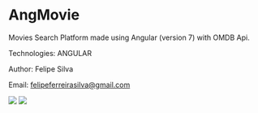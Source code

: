 # AngMovie
Movies Search Platform made using Angular (version 7) with OMDB Api.

Technologies: ANGULAR

Author: Felipe Silva

Email: felipeferreirasilva@gmail.com

![](https://i.ibb.co/MkVDxLK/Screen-Shot-2018-11-26-at-11-34-35-AM.png)
![](https://i.ibb.co/ZfnFPnx/Screen-Shot-2018-11-26-at-11-34-43-AM.png)
